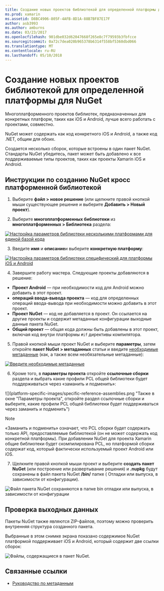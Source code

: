 ```yaml
---
title: Создание новых проектов библиотекой для определенной платформы для NuGet
ms.prod: xamarin
ms.assetid: D8BC4906-805F-4AFB-8D1A-88B7BF87E17F
author: asb3993
ms.author: amburns
ms.date: 03/23/2017
ms.openlocfilehash: 901dbe032d62047668f265e8c7f79593b3fbfcce
ms.sourcegitcommit: 0a72c7dea020b965378b6314f558bf5360dbd066
ms.translationtype: MT
ms.contentlocale: ru-RU
ms.lasthandoff: 05/10/2018
---
```

# <a name="creating-new-platform-specific-library-projects-for-nuget"></a>Создание новых проектов библиотекой для определенной платформы для NuGet

Многоплатформенного проектов библиотек, предназначенных для конкретных платформ, таких как iOS и Android, лучше всего работать с проектами, совместно.

NuGet может содержать как код конкретного iOS и Android, а также код .NET, общим для обоих.

Создается несколько сборок, которые встроены в один пакет NuGet. Стандарты NuGet убедитесь, пакет может быть добавлено к все поддерживаемые типы проектов, таких как проекты Xamarin iOS и Android.

## <a name="steps-to-create-a-cross-platform-library-nuget"></a>Инструкции по созданию NuGet кросс платформенной библиотекой

1. Выберите **файл > новое решение** (или щелкните правой кнопкой мыши существующее решение и выберите **Добавить > Новый проект**).

2. Выберите **многоплатформенных библиотеки** из **многоплатформенных > Библиотека** раздела:

  [![](platform-specific-images/mulitplatform-library-sml.png "Настройка параметров библиотеки несколькими платформами для единой базой кода")](platform-specific-images/multiplatform-library.png#lightbox)

3. Введите **имя** и **описание**и выберите **конкретную платформу**:

  [![](platform-specific-images/specific-configure-sml.png "Настройка параметров библиотеки специфический для платформы iOS и Android")](platform-specific-images/specific-configure.png#lightbox)

4. Завершите работу мастера. Следующие проекты добавляются в решение:

  - **Проект Android** — при необходимости код для Android можно добавить в этот проект.
  - **операций ввода-вывода проекта** — код для определенных операций ввода-вывода при необходимости можно добавить в этот проект.
  - **Проект NuGet** — код не добавляется в проект. Он ссылается на другие проекты и содержит метаданные конфигурации выходные данные пакета NuGet.
  - **Общий проект** — общая кода должны быть добавлены в этот проект, включая код внутри платформы `#if` директивы компилятора.

5. Правой кнопкой мыши проект NuGet и выберите **параметры**, затем откройте **пакет NuGet > метаданных** статьи и введите [необходимые метаданные](~/cross-platform/app-fundamentals/nuget-multiplatform-libraries/metadata.md) (как, а также всем необязательные метаданные):

  [![](platform-specific-images/specific-metadata-sml.png "Введите необходимые метаданные")](platform-specific-images/specific-metadata.png#lightbox)

6. Кроме того, в **параметры проекта** откройте **ссылочные сборки** раздела и выбрать какие профили PCL общей библиотеки будет поддерживаться через «заманить и подменить»:

  ![](platform-specific-images/specific-reference-assemblies.png "Также в окне "Параметры проекта", откройте раздел ссылочные сборки и выберите, какие профили PCL общей библиотеки будет поддерживаться через заманить и подменить")

  > [!NOTE]
> «Заманить и подменить» означает, что PCL сборки будет содержать только API, предоставляемые библиотекой (он не может содержать код конкретной платформы). При добавлении NuGet для проекта Xamarin общие библиотеки будет скомпилирована PCL, но платформой сборки содержат код, который фактически используемый проект Android или iOS.

7. Щелкните правой кнопкой мыши проект и выберите **создать пакет NuGet** (или построение или развертывание решения) и **.nupkg** будут сохранены в файл пакета NuGet **/bin/** папке ( Отладки или выпуска, в зависимости от конфигурации).

  ![](platform-specific-images/create-nuget-package.png "Файл пакета NuGet сохраняются в папке bin отладки или выпуска, в зависимости от конфигурации")


## <a name="verifying-the-output"></a>Проверка выходных данных

Пакеты NuGet также являются ZIP-файлов, поэтому можно проверить внутренняя структура созданного пакета.

Выбранные в этом снимке экрана показано содержимое NuGet платформой поддерживает iOS и Android, который содержит две ссылки сборок:

![](platform-specific-images/nuget-output.png "Файлы, содержащиеся в пакет NuGet.")


## <a name="related-links"></a>Связанные ссылки

- [Руководство по метаданным](~/cross-platform/app-fundamentals/nuget-multiplatform-libraries/metadata.md)
